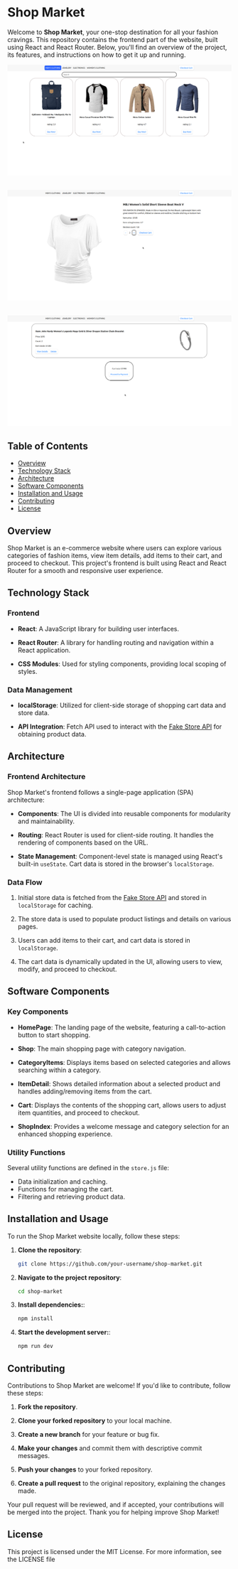 # Shop Market

Welcome to **Shop Market**, your one-stop destination for all your fashion cravings. This repository contains the frontend part of the website, built using React and React Router. Below, you'll find an overview of the project, its features, and instructions on how to get it up and running.

![ShopMarket Screenshots](./src/assets/category.png)

##

![ShopMarket Screenshots](./src/assets/item.png)

##

![ShopMarket Screenshots](./src/assets/cart.png)

## Table of Contents

- [Overview](#overview)
- [Technology Stack](#technology-stack)
- [Architecture](#architecture)
- [Software Components](#software-components)
- [Installation and Usage](#installation-and-usage)
- [Contributing](#contributing)
- [License](#license)

## Overview

Shop Market is an e-commerce website where users can explore various categories of fashion items, view item details, add items to their cart, and proceed to checkout. This project's frontend is built using React and React Router for a smooth and responsive user experience.

## Technology Stack

### Frontend

- **React**: A JavaScript library for building user interfaces.

- **React Router**: A library for handling routing and navigation within a React application.

- **CSS Modules**: Used for styling components, providing local scoping of styles.

### Data Management

- **localStorage**: Utilized for client-side storage of shopping cart data and store data.

- **API Integration**: Fetch API used to interact with the [Fake Store API](https://fakestoreapi.com/products) for obtaining product data.

## Architecture

### Frontend Architecture

Shop Market's frontend follows a single-page application (SPA) architecture:

- **Components**: The UI is divided into reusable components for modularity and maintainability.

- **Routing**: React Router is used for client-side routing. It handles the rendering of components based on the URL.

- **State Management**: Component-level state is managed using React's built-in `useState`. Cart data is stored in the browser's `localStorage`.

### Data Flow

1. Initial store data is fetched from the [Fake Store API](https://fakestoreapi.com/products) and stored in `localStorage` for caching.

2. The store data is used to populate product listings and details on various pages.

3. Users can add items to their cart, and cart data is stored in `localStorage`.

4. The cart data is dynamically updated in the UI, allowing users to view, modify, and proceed to checkout.

## Software Components

### Key Components

- **HomePage**: The landing page of the website, featuring a call-to-action button to start shopping.

- **Shop**: The main shopping page with category navigation.

- **CategoryItems**: Displays items based on selected categories and allows searching within a category.

- **ItemDetail**: Shows detailed information about a selected product and handles adding/removing items from the cart.

- **Cart**: Displays the contents of the shopping cart, allows users to adjust item quantities, and proceed to checkout.

- **ShopIndex**: Provides a welcome message and category selection for an enhanced shopping experience.

### Utility Functions

Several utility functions are defined in the `store.js` file:

- Data initialization and caching.
- Functions for managing the cart.
- Filtering and retrieving product data.

## Installation and Usage

To run the Shop Market website locally, follow these steps:

1. **Clone the repository**:

   ```bash
   git clone https://github.com/your-username/shop-market.git
   ```

2. **Navigate to the project repository**:
   ```bash
   cd shop-market
   ```
3. **Install dependencies:**:
   ```bash
   npm install
   ```
4. **Start the development server:**:
   ```bash
   npm run dev
   ```

## Contributing

Contributions to Shop Market are welcome! If you'd like to contribute, follow these steps:

1. **Fork the repository**.

2. **Clone your forked repository** to your local machine.

3. **Create a new branch** for your feature or bug fix.

4. **Make your changes** and commit them with descriptive commit messages.

5. **Push your changes** to your forked repository.

6. **Create a pull request** to the original repository, explaining the changes made.

Your pull request will be reviewed, and if accepted, your contributions will be merged into the project. Thank you for helping improve Shop Market!

## License

This project is licensed under the MIT License. For more information, see the LICENSE file

